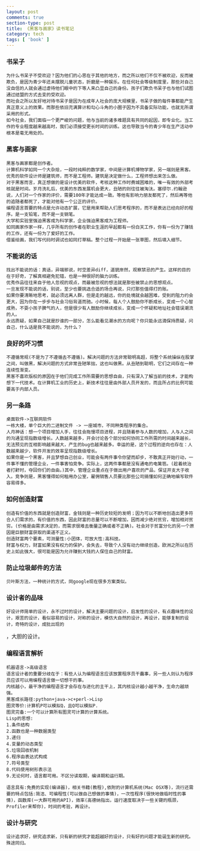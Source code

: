 ```yaml
---
layout: post
comments: true
section-type: post
title: 《黑客与画家》读书笔记
category: tech
tags: [ 'book' ]
---
```

### 书呆子
	为什么书呆子不受欢迎？因为他们的心思在于其他的地方，而之所以他们不仅不被欢迎，反而被欺负，是因为青少年还未摆脱儿童状态，折磨是一种娱乐。在任何社会等级制度里，那些对自己没自信的人就会通过虐待他们眼中的下等人来凸显自己的身份。孩子们欺负书呆子也与他们试图通过结盟的方式去变的受欢迎。
	而社会之所以友好地对待书呆子是因为在成年人社会的庞大规模里，书呆子做的每件事都能产生真正意义上的效果。而那些依旧充满算计和勾心斗角的小圈子因为不具备实际功能，也就无所谓采用的形式。
	如今社会，我们面临一个更严峻的问题，他与当前的诸多难题具有共同的起因，即专业化。当工作的专业程度越来越高时，我们必须接受更长时间的训练。这也导致当今的青少年在生产活动中根本是毫无用处的。
	
### 黑客与画家
	黑客与画家都是创作者。
	计算机科学如同一个大杂烩，一段时纯粹的数学家，中间是计算机博物学家，另一端则是黑客。优秀的软件设计师是建筑师，而不是工程师。建筑是决定做什么，工程师想出来怎么做。
	对于黑客而言，真正想做的是设计优美的软件，考核这种工作时费城困难的，唯一有效的外部考核就是时间。岁月洗礼后，优美的东西发展机会更大，丑陋的则往往被淘汰。塞缪尔.约翰逊说，人们对一个作家的评价，需要100年才能达成一致。等他有影响力朋友都死了，然后再等他的追随者都死了，才能对他有一个公正的评价。
	编程语言首要的特点是允许动态扩展，它是用来帮助人们思考程序的，而不是表达已经向好的程序。是一支铅笔，而不是一支钢笔。
	大学和实验室强迫黑客成为科学家，企业强迫黑客成为工程师。
	如同画家作家一样，几乎所有的创作者在职业生涯的早起都有一份白天工作，你有一份为了赚钱的工作，还有一份为了爱好的工作。
	借鉴绘画，我们写代码时调试也如同打草稿。整个过程一开始是一张草图，然后填入细节。
	
### 不能说的话
	找出不能说的话：真话，异端邪说，时空差异diff，道貌岸然，观察禁忌的产生。这样的目的在于好奇，了解真相避免犯错，也是一种很好的脑力训练。
	优秀作品往往来自于他人忽视的观点，而最被忽视的想法就是那些被禁止的思想观点。
	一旦发现不能说的话，别说，至少也要挑选合适的场合再说，只打那些值得打的账。
	如果你要清晰地思考，就必须远离人群，但是走的越远，你的处境就会越困难，受到的阻力约会更大，因为你在一步步与社会习俗背道而驰。小时候，每人个人鼓励你不断成长，变成一个心智成熟，不耍小孩子脾气的人，但是很少有人鼓励你继续成长，变成一个怀疑和地址社会错误潮流的人。
	永远质疑，如果自己就是抄谁的一部分，怎么能看见潮水的方向呢？你只能永远滴保持质疑，问自己，什么话是我不能说的，为什么？
	
### 良好的坏习惯
	不遵循常规(不是为了不遵循去不遵循)。解决问题的方法非常聪明高超，将整个系统操纵在股掌之间，叫做黑，解决问题的方式非常丑陋笨拙，这也叫做黑。从丑陋到聪明，它们之间存在一种连续性渐变。
	黑客不喜欢版权的原因在于他们完成工作所需要的思想自由，只有深入了解当前的技术，才能构想下一代技术。在计算机工业的历史上，新技术往往是由外部人员开发的，而且所占的比例可能要高于内部人员。
	
### 另一条路
	桌面软件->互联网软件
	一栋大楼，单个巨大的二进制文件 -> 一座城市，不同种类程序的集合。
	人月神话：想一个项目增加人手，往往会拖慢项目进程，并且随着参与人数的增加，人与人之间的沟通呈现指数级增长。人数越来越多，开会讨论各个部分如何协同工作所需的时间越来越长，无法预见的互相影响越来越大，产生的bug也越来越多。幸运的是，这个过程的逆向也存在：人数越来越少，软件开发的效率呈现指数级增长。
	如果你是一个黑客，并且梦想自己创业，可能会有两件事令你望而却步，不敢真正开始行动，一件事不懂的管理企业，一件事害怕竞争。实际上，这两件事都是没有通电的电篱笆。(趁着统治者打鼾时，夺回你们的自由。)其中，管理企业重点在于做出用户喜欢的产品，保证开支大于收入。竞争则是，黑客懂得如何租用办公室，雇佣销售人员要比那些公司搞懂如何正确地编写软件容易得多。

### 如何创造财富
	创造有价值的东西就是创造财富，金钱则是一种历史较短的发明；因为可以不断地创造出更多符合人们需求的，有价值的东西，因此财富的总量可以不断增加，因而减少绝对贫穷，增加相对贫穷。(价格是由需求决定的，而需求很难去衡量正确或者不正确)。社会对于贫富分化的另一个原因是巨额财富获取的渠道不正义。
	创造财富两个要素，可测量性:小团体，可放大性:高科技。
	财富与权力，财富如果没有权力的保护，会失去，导致个人没有动力继续创造，欧洲之所以在历史上如此强大，很可能是因为允许赚到大钱的人保住自己的财富。
	
### 防止垃圾邮件的方法
	贝叶斯方法，一种统计的方式，同google现在很多方案类似。
	
### 设计者的品味
	好设计师简单的设计，永不过时的设计，解决主要问题的设计，启发性的设计，有点趣味性的设计，艰苦的设计，看似容易的设计，对称的设计，模仿大自然的设计，再设计，能够复制的设计，奇特的设计，成批出现的
，大胆的设计。

### 编程语言解析
	机器语言->高级语言
	语言设计者的重要分歧在于：有些人认为编程语言应该放置程序员干蠢事，另一些人则认为程序员应该可以用编程语言做一切想干的事。
	内核越小，最干净的编程语言才会存在与进化的主干上，其内核设计越小越干净，生命力越顽强。
	黑客成长路径:python+java->c+perl->Lisp
	图灵等价:计算机P可以模拟Q，且Q可以模拟P.
	图灵完备:一个可以计算所有图灵可计算的计算系统。
	Lisp的思想:
	1.条件结构
	2.函数也是一种数据类型
	3.递归
	4.变量的动态类型
	5.垃圾回收机制
	6.程序由表达式构成
	7.符号类型
	8.代码使用树形表示法
	9.无论何时，语言都可用。不区分读取期，编译期和运行期。
	
	语言具有:免费的实现(编译器)，相关书籍(教程),依附的计算机系统(Mac OSX等)，流行还需要的特点包括:简洁、可编程性(可以做自己想做的事情)，一次性程序(很快地做临时性的事情)，函数库(一大群可用的API)，效率(高德纳指出，运行速度取决于一些关键的瓶颈，Profiler来帮你)，时间的考验，再设计。
	
### 设计与研究
	设计追求好，研究追求新，只有新的研究才能超越好的设计，只有好的问题才能诞生新的研究。殊途同归。